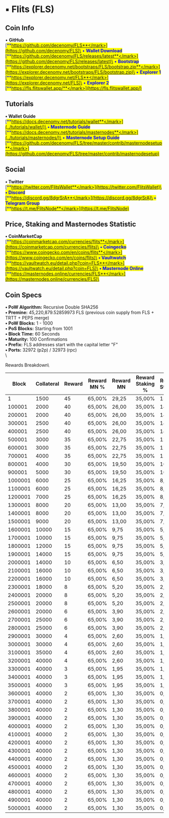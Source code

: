 # ▪ Flits (FLS)

## Coin Info

• **GitHub**\
[<mark style="color:blue;">**https://github.com/decenomy/FLS**</mark>](https://github.com/decenomy/FLS)\
• **Wallet Download**\
[<mark style="color:blue;">**https://github.com/decenomy/FLS/releases/latest**</mark>](https://github.com/decenomy/FLS/releases/latest)\
• **Bootstrap**\
[<mark style="color:blue;">**https://explorer.decenomy.net/bootstraps/FLS/bootstrap.zip**</mark>](https://explorer.decenomy.net/bootstraps/FLS/bootstrap.zip)\
• **Explorer 1** \
[<mark style="color:blue;">**https://explorer.decenomy.net/FLS**</mark>](https://explorer.decenomy.net/FLS)\
• **Explorer 2**\
[<mark style="color:blue;">**https://fls.flitswallet.app/**</mark>](https://fls.flitswallet.app/)

## Tutorials

**• Wallet Guide**\
[<mark style="color:blue;">**https://docs.decenomy.net/tutorials/wallet**</mark>](../tutorials/wallet/)\
**• Masternode Guide**\
[<mark style="color:blue;">**https://docs.decenomy.net/tutorials/masternodes**</mark>](../tutorials/masternodes/)\
• **Masternode Setup Guide**\
[<mark style="color:blue;">**https://github.com/decenomy/FLS/tree/master/contrib/masternodesetup**</mark>](https://github.com/decenomy/FLS/tree/master/contrib/masternodesetup)

## Social

**• Twitter**\
[<mark style="color:blue;">**https://twitter.com/FlitsWallet**</mark>](https://twitter.com/FlitsWallet)\
**• Discord**\
[<mark style="color:blue;">**https://discord.gg/8dgrSrA**</mark>](https://discord.gg/8dgrSrA)\
**• Telegram Group**\
[<mark style="color:blue;">**https://t.me/FlitsNode**</mark>](https://t.me/FlitsNode)

## Price, Staking and Masternodes Statistic

**• CoinMarketCap**\
[<mark style="color:blue;">**https://coinmarketcap.com/currencies/flits**</mark>](https://coinmarketcap.com/currencies/flits)\
**• Coingecko**\
[<mark style="color:blue;">**https://www.coingecko.com/en/coins/flits**</mark>](https://www.coingecko.com/en/coins/flits)\
**• Vaultwatch**\
[<mark style="color:blue;">**https://vaultwatch.eu/detail.php?coin=FLS**</mark>](https://vaultwatch.eu/detail.php?coin=FLS)\
**• Masternode Online**\
[<mark style="color:blue;">**https://masternodes.online/currencies/FLS**</mark>](https://masternodes.online/currencies/FLS)\


## **Coin Specs**

**• PoW Algorithm:** Recursive Double SHA256\
**• Premine:** 45,220,879.52859973 FLS (previous coin supply from FLS + TRTT + PEPS merge)\
**• PoW Blocks:** 1 - 1000\
**• PoS Blocks:** Starting from 1001\
**• Block Time:** 60 Seconds\
**• Maturity:** 100 Confirmations\
**• Prefix:** FLS addresses start with the capital letter "F"\
**• Ports:** 32972 (p2p) / 32973 (rpc)\
\


Rewards Breakdown\



| Block   | Collateral | Reward | Reward MN % | Reward MN | Reward Staking % | Reward Staking | Supply (M) | Target Inflation |
| ------- | ---------- | ------ | ----------- | --------- | ---------------- | -------------- | ---------- | ---------------- |
| 1       | 1500       | 45     | 65,00%      | 29,25     | 35,00%           | 15,75          | 45         | 50,00%           |
| 100001  | 2000       | 40     | 65,00%      | 26,00     | 35,00%           | 14,00          | 50         | 45,00%           |
| 200001  | 2000       | 40     | 65,00%      | 26,00     | 35,00%           | 14,00          | 54         | 40,50%           |
| 300001  | 2500       | 40     | 65,00%      | 26,00     | 35,00%           | 14,00          | 58         | 36,45%           |
| 400001  | 2500       | 40     | 65,00%      | 26,00     | 35,00%           | 14,00          | 62         | 32,81%           |
| 500001  | 3000       | 35     | 65,00%      | 22,75     | 35,00%           | 12,25          | 66         | 29,52%           |
| 600001  | 3000       | 35     | 65,00%      | 22,75     | 35,00%           | 12,25          | 69         | 26,57%           |
| 700001  | 4000       | 35     | 65,00%      | 22,75     | 35,00%           | 12,25          | 73         | 23,91%           |
| 800001  | 4000       | 30     | 65,00%      | 19,50     | 35,00%           | 10,50          | 76         | 21,52%           |
| 900001  | 5000       | 30     | 65,00%      | 19,50     | 35,00%           | 10,50          | 79         | 19,37%           |
| 1000001 | 6000       | 25     | 65,00%      | 16,25     | 35,00%           | 8,75           | 82         | 17,43%           |
| 1100001 | 6000       | 25     | 65,00%      | 16,25     | 35,00%           | 8,75           | 85         | 15,69%           |
| 1200001 | 7000       | 25     | 65,00%      | 16,25     | 35,00%           | 8,75           | 87         | 14,12%           |
| 1300001 | 8000       | 20     | 65,00%      | 13,00     | 35,00%           | 7,00           | 90         | 12,71%           |
| 1400001 | 8000       | 20     | 65,00%      | 13,00     | 35,00%           | 7,00           | 92         | 11,44%           |
| 1500001 | 9000       | 20     | 65,00%      | 13,00     | 35,00%           | 7,00           | 94         | 10,29%           |
| 1600001 | 10000      | 15     | 65,00%      | 9,75      | 35,00%           | 5,25           | 96         | 9,27%            |
| 1700001 | 10000      | 15     | 65,00%      | 9,75      | 35,00%           | 5,25           | 97         | 8,34%            |
| 1800001 | 12000      | 15     | 65,00%      | 9,75      | 35,00%           | 5,25           | 99         | 7,50%            |
| 1900001 | 14000      | 15     | 65,00%      | 9,75      | 35,00%           | 5,25           | 100        | 6,75%            |
| 2000001 | 14000      | 10     | 65,00%      | 6,50      | 35,00%           | 3,50           | 102        | 6,08%            |
| 2100001 | 16000      | 10     | 65,00%      | 6,50      | 35,00%           | 3,50           | 103        | 5,47%            |
| 2200001 | 16000      | 10     | 65,00%      | 6,50      | 35,00%           | 3,50           | 104        | 4,92%            |
| 2300001 | 18000      | 8      | 65,00%      | 5,20      | 35,00%           | 2,80           | 105        | 4,43%            |
| 2400001 | 20000      | 8      | 65,00%      | 5,20      | 35,00%           | 2,80           | 105        | 3,99%            |
| 2500001 | 20000      | 8      | 65,00%      | 5,20      | 35,00%           | 2,80           | 106        | 3,59%            |
| 2600001 | 20000      | 6      | 65,00%      | 3,90      | 35,00%           | 2,10           | 107        | 3,23%            |
| 2700001 | 25000      | 6      | 65,00%      | 3,90      | 35,00%           | 2,10           | 108        | 2,91%            |
| 2800001 | 25000      | 6      | 65,00%      | 3,90      | 35,00%           | 2,10           | 108        | 2,62%            |
| 2900001 | 30000      | 4      | 65,00%      | 2,60      | 35,00%           | 1,40           | 109        | 2,36%            |
| 3000001 | 30000      | 4      | 65,00%      | 2,60      | 35,00%           | 1,40           | 109        | 2,12%            |
| 3100001 | 35000      | 4      | 65,00%      | 2,60      | 35,00%           | 1,40           | 110        | 1,91%            |
| 3200001 | 40000      | 4      | 65,00%      | 2,60      | 35,00%           | 1,40           | 110        | 1,72%            |
| 3300001 | 40000      | 3      | 65,00%      | 1,95      | 35,00%           | 1,05           | 110        | 1,55%            |
| 3400001 | 40000      | 3      | 65,00%      | 1,95      | 35,00%           | 1,05           | 111        | 1,39%            |
| 3500001 | 40000      | 3      | 65,00%      | 1,95      | 35,00%           | 1,05           | 111        | 1,25%            |
| 3600001 | 40000      | 2      | 65,00%      | 1,30      | 35,00%           | 0,70           | 111        | 1,13%            |
| 3700001 | 40000      | 2      | 65,00%      | 1,30      | 35,00%           | 0,70           | 111        | 1,01%            |
| 3800001 | 40000      | 2      | 65,00%      | 1,30      | 35,00%           | 0,70           | 112        | 1,00%            |
| 3900001 | 40000      | 2      | 65,00%      | 1,30      | 35,00%           | 0,70           | 112        | 1,00%            |
| 4000001 | 40000      | 2      | 65,00%      | 1,30      | 35,00%           | 0,70           | 112        | 1,00%            |
| 4100001 | 40000      | 2      | 65,00%      | 1,30      | 35,00%           | 0,70           | 112        | 1,00%            |
| 4200001 | 40000      | 2      | 65,00%      | 1,30      | 35,00%           | 0,70           | 112        | 1,00%            |
| 4300001 | 40000      | 2      | 65,00%      | 1,30      | 35,00%           | 0,70           | 113        | 1,00%            |
| 4400001 | 40000      | 2      | 65,00%      | 1,30      | 35,00%           | 0,70           | 113        | 1,00%            |
| 4500001 | 40000      | 2      | 65,00%      | 1,30      | 35,00%           | 0,70           | 113        | 1,00%            |
| 4600001 | 40000      | 2      | 65,00%      | 1,30      | 35,00%           | 0,70           | 113        | 1,00%            |
| 4700001 | 40000      | 2      | 65,00%      | 1,30      | 35,00%           | 0,70           | 113        | 1,00%            |
| 4800001 | 40000      | 2      | 65,00%      | 1,30      | 35,00%           | 0,70           | 114        | 1,00%            |
| 4900001 | 40000      | 2      | 65,00%      | 1,30      | 35,00%           | 0,70           | 114        | 1,00%            |
| 5000001 | 40000      | 2      | 65,00%      | 1,30      | 35,00%           | 0,70           | 114        | 1,00%            |
